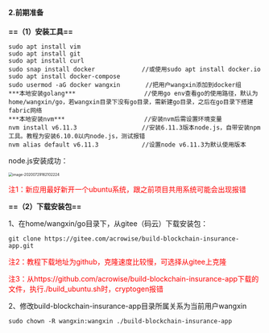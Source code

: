 #### 2.前期准备

**==（1）安装工具==**

```
sudo apt install vim
sudo apt install git
sudo apt install curl
sudo snap install docker             //或使用sudo apt install docker.io
sudo apt install docker-compose
sudo usermod -aG docker wangxin       //把用户wangxin添加到docker组
***本地安装golang***                   //使用go env查看go的使用路径，默认为home/wangxin/go，若wangxin目录下没有go目录，需新建go目录，之后在go目录下搭建fabric网络
***本地安装nvm***                      //安装nvm后需设置环境变量
nvm install v6.11.3                  //安装6.11.3版本node.js，自带安装npm工具。教程为安装6.10.0以内node.js，测试报错
nvm alias default v6.11.3            //设置node v6.11.3为默认使用版本
```

node.js安装成功：

<img src="https://i.loli.net/2020/07/29/Q8EP7ciUzfanFNY.png" alt="image-20200729162102224" style="zoom:50%;" />

<font color=red>注1：新应用最好新开一个ubuntu系统，跟之前项目共用系统可能会出现报错</font>



**==（2）下载安装包==**

1、在home/wangxin/go目录下，从gitee（码云）下载安装包：

```
git clone https://gitee.com/acrowise/build-blockchain-insurance-app.git
```

<font color=red>注2：教程下载地址为github，克隆速度比较慢，可选择从gitee上克隆</font>

<font color=red>注3：从https://github.com/acrowise/build-blockchain-insurance-app下载的文件，执行./build_ubuntu.sh时，cryptogen报错</font>

2、修改build-blockchain-insurance-app目录所属关系为当前用户wangxin

```
sudo chown -R wangxin:wangxin ./build-blockchain-insurance-app
```

